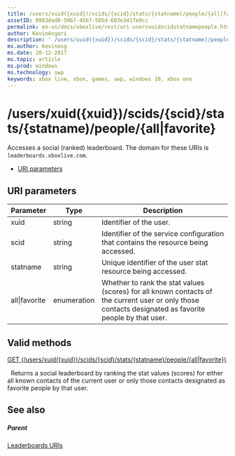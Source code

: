 ```yaml
---
title: /users/xuid({xuid})/scids/{scid}/stats/{statname)/people/{all|favorite}
assetID: 0983dad0-59b7-45b7-505d-603e341fe0cc
permalink: en-us/docs/xboxlive/rest/uri-usersxuidscidstatnamepeople.html
author: KevinAsgari
description: ' /users/xuid({xuid})/scids/{scid}/stats/{statname)/people/{all|favorite}'
ms.author: kevinasg
ms.date: 20-12-2017
ms.topic: article
ms.prod: windows
ms.technology: uwp
keywords: xbox live, xbox, games, uwp, windows 10, xbox one
---
```



# /users/xuid({xuid})/scids/{scid}/stats/{statname)/people/{all|favorite}
Accesses a social (ranked) leaderboard.
The domain for these URIs is `leaderboards.xboxlive.com`.

  * [URI parameters](#ID4EV)

<a id="ID4EV"></a>


## URI parameters

| Parameter| Type| Description|
| --- | --- | --- |
| xuid| string| Identifier of the user.|
| scid| string| Identifier of the service configuration that contains the resource being accessed.|
| statname| string| Unique identifier of the user stat resource being accessed.|
| all\|favorite| enumeration| Whether to rank the stat values (scores) for all known contacts of the current user or only those contacts designated as favorite people by that user.|

<a id="ID4EOC"></a>


## Valid methods

[GET (/users/xuid({xuid})/scids/{scid}/stats/{statname)/people/{all\|favorite})](uri-usersxuidscidstatnamepeopleget.md)

&nbsp;&nbsp;Returns a social leaderboard by ranking the stat values (scores) for either all known contacts of the current user or only those contacts designated as favorite people by that user.

<a id="ID4EYC"></a>


## See also

<a id="ID4E1C"></a>


##### Parent

[Leaderboards URIs](atoc-reference-leaderboard.md)

